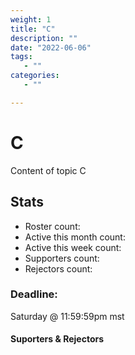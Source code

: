 ```yaml
---
weight: 1
title: "C"
description: ""
date: "2022-06-06"
tags:
   - ""
categories:
   - ""

---
```

# C
Content of topic C

## Stats
* Roster count:            
* Active this month count: 
* Active this week count:  
* Supporters count:        
* Rejectors count:         

### Deadline:
Saturday @ 11:59:59pm mst

#### Suporters & Rejectors

